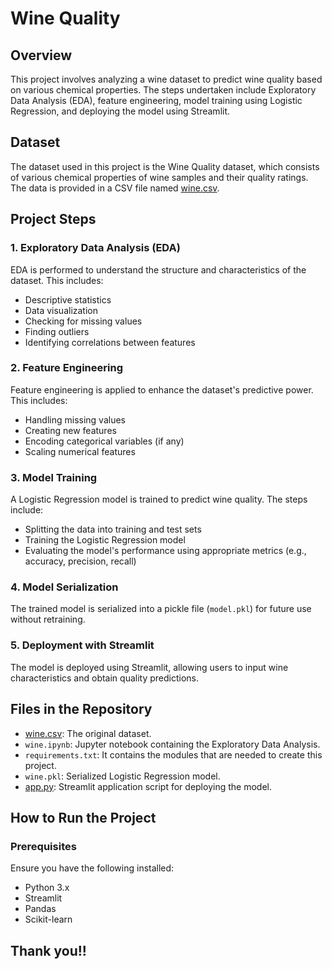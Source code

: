 # Wine Quality

## Overview
This project involves analyzing a wine dataset to predict wine quality based on various chemical properties. The steps undertaken include Exploratory Data Analysis (EDA), feature engineering, model training using Logistic Regression, and deploying the model using Streamlit.

## Dataset
The dataset used in this project is the Wine Quality dataset, which consists of various chemical properties of wine samples and their quality ratings. The data is provided in a CSV file named [wine.csv](https://www.kaggle.com/datasets/yasserh/wine-quality-dataset/data).

## Project Steps

### 1. Exploratory Data Analysis (EDA)
EDA is performed to understand the structure and characteristics of the dataset. This includes:
- Descriptive statistics
- Data visualization
- Checking for missing values
- Finding outliers
- Identifying correlations between features

### 2. Feature Engineering
Feature engineering is applied to enhance the dataset's predictive power. This includes:
- Handling missing values
- Creating new features
- Encoding categorical variables (if any)
- Scaling numerical features

### 3. Model Training
A Logistic Regression model is trained to predict wine quality. The steps include:
- Splitting the data into training and test sets
- Training the Logistic Regression model
- Evaluating the model's performance using appropriate metrics (e.g., accuracy, precision, recall)

### 4. Model Serialization
The trained model is serialized into a pickle file (`model.pkl`) for future use without retraining.

### 5. Deployment with Streamlit
The model is deployed using Streamlit, allowing users to input wine characteristics and obtain quality predictions.

## Files in the Repository
- [wine.csv](https://www.kaggle.com/datasets/yasserh/wine-quality-dataset/data): The original dataset.
- `wine.ipynb`: Jupyter notebook containing the Exploratory Data Analysis.
- `requirements.txt`: It contains the modules that are needed to create this project.
- `wine.pkl`: Serialized Logistic Regression model.
- [app.py](https://wine-qulity-4ja5kkfv5stfkjhfp9ghff.streamlit.app/): Streamlit application script for deploying the model.

## How to Run the Project

### Prerequisites
Ensure you have the following installed:
- Python 3.x
- Streamlit
- Pandas
- Scikit-learn

## Thank you!!
